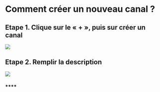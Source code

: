 # Comment créer un nouveau canal ?

## Etape 1. Clique sur le « + », puis sur créer un canal

![](https://lh6.googleusercontent.com/1n1\_6\_Qze4ZyA8autCSUIb8FcOfh3D7ZXtCr-ZpwR-WoC2537NC\_Hj8pikGO31pKmWmDvMZmUakr-j34jUBhDavhAN9hpp6nEF7y0FyhxY4DFOcKwzHk6\_lJKTbNFxllgZYh\_iKC)

## Etape 2. Remplir la description

![](https://lh6.googleusercontent.com/cQ8Cg7Cj1-pxUxAIZN4IWMvE2fIkUCEZ5QwcKZMY0TgCwRwpIramIQinD5sPFJnnmXOESaZ-FXq-t7\_yyvf11b0iVFx6HYgT0SY8ojphdI2cPHh082A3JIuNE\_pGChPV7ucmo\_2m)

### \*\*\*\*
